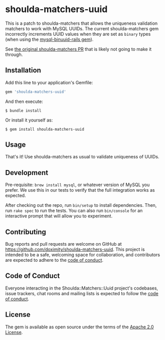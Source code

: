 # shoulda-matchers-uuid

This is a patch to shoulda-matchers that allows the uniqueness validation matchers to work with MySQL UUIDs.  The current shoulda-matchers gem incorrectly increments UUID values when they are set as `binary` types (when using the [mysql-binuuid-rails gem](https://github.com/nedap/mysql-binuuid-rails)).

See [the original shoulda-matchers PR](https://github.com/thoughtbot/shoulda-matchers/pull/1159) that is likely not going to make it through.

## Installation

Add this line to your application's Gemfile:

```ruby
gem 'shoulda-matchers-uuid'
```

And then execute:

    $ bundle install

Or install it yourself as:

    $ gem install shoulda-matchers-uuid

## Usage

That's it!  Use shoulda-matchers as usual to validate uniqueness of UUIDs.

## Development

Pre-requisite: `brew install mysql`, or whatever version of MySQL you prefer. We use this in our tests to verify that the full integration works as expected.

After checking out the repo, run `bin/setup` to install dependencies. Then, run `rake spec` to run the tests. You can also run `bin/console` for an interactive prompt that will allow you to experiment.

## Contributing

Bug reports and pull requests are welcome on GitHub at https://github.com/doximity/shoulda-matchers-uuid. This project is intended to be a safe, welcoming space for collaboration, and contributors are expected to adhere to the [code of conduct](https://github.com/doximity/shoulda-matchers-uuid/blob/master/CODE_OF_CONDUCT.md).


## Code of Conduct

Everyone interacting in the Shoulda::Matchers::Uuid project's codebases, issue trackers, chat rooms and mailing lists is expected to follow the [code of conduct](https://github.com/doximity/shoulda-matchers-uuid/blob/master/CODE_OF_CONDUCT.md).

## License

The gem is available as open source under the terms of the [Apache 2.0 License](http://www.apache.org/licenses/LICENSE-2.0).
